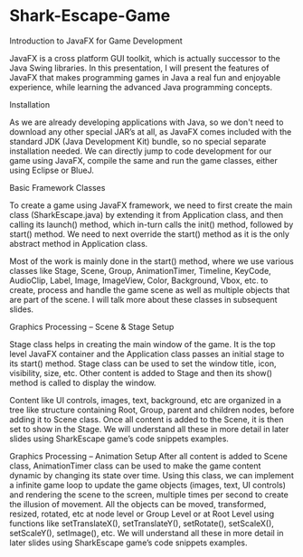 # Shark-Escape-Game
Introduction to JavaFX for Game Development

JavaFX is a cross platform GUI toolkit, which is actually successor to the Java Swing libraries. In this presentation, I will present the features of JavaFX that makes programming games in Java a real fun and enjoyable experience, while learning the advanced Java programming  concepts.

Installation

As we are already developing applications with Java, so we don't need to download any other special JAR’s at all, as JavaFX comes included with the standard JDK (Java Development Kit) bundle, so no special separate installation needed. We can directly jump to code development for our game using JavaFX, compile the same and run the game classes, either using Eclipse or BlueJ.

Basic Framework Classes

To create a game using JavaFX framework, we need to first create the main class (SharkEscape.java) by extending it from Application class, and then calling its launch() method, which in-turn calls the init() method, followed by start() method. We need to next override the start() method as it is the only abstract method in Application class. 

Most of the work is mainly done in the start() method, where we use various classes like Stage, Scene, Group, AnimationTimer, Timeline, KeyCode, AudioClip, Label, Image, ImageView, Color, Background, Vbox, etc. to create, process and handle the game scene as well as multiple objects that are part of the scene. I will talk more about these classes in subsequent slides.

Graphics Processing – Scene & Stage Setup

Stage class helps in creating the main window of the game. It is the top level JavaFX container and the Application class passes an initial stage to its start() method. Stage class can be used to set the window title, icon, visibility, size, etc. Other content is added to Stage and then its show() method is called to display the window. 

Content like UI controls, images, text, background, etc are organized in a tree like structure containing Root, Group, parent and children nodes, before adding it to Scene class. Once all content is added to the Scene, it is then set to show in the Stage.
We will understand all these in more detail in later slides using SharkEscape game’s code snippets examples.

Graphics Processing – Animation Setup
After all content is added to Scene class, AnimationTimer class can be used to make the game content dynamic by changing its state over time. Using this class, we can implement a infinite game loop to update the game objects (images, text, UI controls) and rendering the scene to the screen, multiple times per second to create the illusion of movement. All the objects can be moved, transformed, resized, rotated, etc at node level or Group Level or at Root Level using functions like setTranslateX(), setTranslateY(), setRotate(), setScaleX(), setScaleY(), setImage(), etc. 
We will understand all these in more detail in later slides using SharkEscape game’s code snippets examples.
